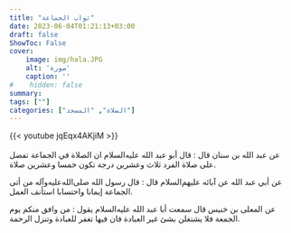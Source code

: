 ```yaml
---
title: "ثواب الجماعة"
date: 2023-06-04T01:21:13+03:00
draft: false
ShowToc: False
cover:
    image: img/hala.JPG
    alt: 'صورة'
    caption: ''
#    hidden: false
summary: 
tags: [""]
categories: ["الصلاة", "المسجد"]
---
```

{{< youtube jqEqx4AKjiM >}}  
 <br>
عن عبد الله بن سنان قال : قال أبو عبد الله عليه‌السلام
ان الصلاة في الجماعة تفضل على صلاة الفرد ثلاث وعشرين درجة تكون
خمسا وعشرين صلاة.

عن أبي عبد الله عن آبائه عليهم‌السلام قال : قال رسول
الله صلى‌الله‌عليه‌وآله من أتى الجماعة إيمانا واحتسابا استأنف العمل.

عن المعلى بن خنيس قال سمعت أبا عبد الله عليه‌السلام يقول :
من وافق منكم يوم الجمعة فلا يشتغلن بشئ غير العبادة فان فيها تغفر
للعبادة وتنزل الرحمة.

